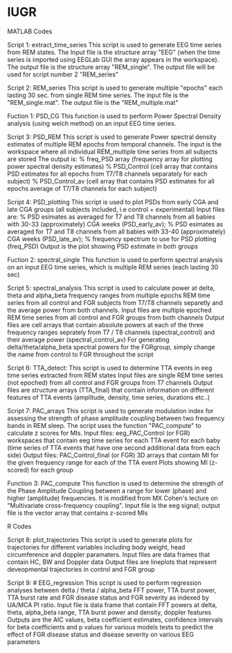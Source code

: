 # IUGR
MATLAB Codes 

Script 1: extract_time_series
This script is used to generate EEG time series from REM states. The Input file is the structure array "EEG" (when the time series is imported using EEGLab GUI the array appears in the workspace). The output file is the structure array "REM_single".
The output file will be used for script number 2 "REM_series"

Script 2: REM_series
This script is used to generate multiple "epochs" each lasting 30 sec. from single REM time series. The input file is the "REM_single.mat". The output file is the "REM_multiple.mat"

Fuction 1: PSD_CG
This function is used to perform Power Spectral Density analysis (using welch method) on an input EEG time series.

Script 3: PSD_REM
This script is used to generate Power spectral density estimates of multiple REM epochs from temporal channels. The input is the workspace where all individual REM_multiple time series from all subjects are stored 
The output is:
           % freq_PSD array (frequency array for plotting power spectral density estimates)
           % PSD_Control (cell array that contains PSD estimates for all epochs from T7/T8 channels separately for each subject) 
           % PSD_Control_av (cell array that contains PSD estimates for all epochs average of T7/T8 channels for each subject) 

Script 4: PSD_plotting
This script is used to  plot PSDs from early CGA and late CGA groups (all subjects included, i.e control + experimental)
Input files are:
            % PSD esimates as averaged for T7 and T8 channels from all babies with 30-33 (approximately) CGA weeks (PSD_early_av); 
            % PSD esimates as averaged for T7 and T8 channels from all babies with 33-40 (approximately) CGA weeks (PSD_late_av);
            % frequency spectrum to use for PSD plotting (freq_PSD)
Output is the plot showing PSD estimate in both groups

Fuction 2: spectral_single
This function is used to perform spectral analysis on an input EEG time series, which is multiple REM series (each lasting 30 sec)

Script 5: spectral_analysis
This script is used to calculate power at delta, theta and alpha_beta frequency ranges from multiple epochs REM time series from all control and FGR subjects from T7/T8 channels separetly and the average power from both channels. 
Input files are multiple epoched REM time series from all control and  FGR groups from both channels
Output files are cell arrays that contain absolute powers at each of the three frequency ranges seprately from T7 / T8 channels (spectral_control) and their average power (spectral_control_av)
For generating delta/theta/alpha_beta spectral powers for the FGRgroup, simply change the name from control to FGR throughout the script

Script 6: TTA_detect: 
This script is used to determine TTA events in eeg time series extracted from REM states
Input files are single REM time series (not epoched) from all control and  FGR groups from T7 channels
Output files are structure arrays (TTA_final) that contain information on different features of TTA events  (amplitude, density, time series, durations etc..)

Script 7: PAC_arrays
This script is used to generate modulation index for assessing the strength of phase amplitude coupling between two frequency bands in REM sleep. 
The script uses the function "PAC_compute" to calculate z scores for MIs.
Input files: eeg_PAC_Control (or FGR) workspaces that contain eeg time series for each TTA event for each baby (time series of TTA events that have one second additional data from each side) 
Output files: 
            PAC_Control_final (or FGR) 3D arrays that contain MI for the given frequency range for each of the TTA event
            Plots showing MI (z-scored) for each group

Function 3: PAC_compute
This function is used to determine the strength of the Phase Amplitude Coupling between a range for lower (phase) and higher (amplitude) frequencies. 
It is modified from MX Cohen's lecture on "Multivariate cross-frequency coupling". 
Input file is the eeg signal; output file is the vector array that contains z-scored MIs

R Codes

Script 8: plot_trajectories
This script is used to generate plots for trajectories for different variables including body weight, head circumference and doppler paramaters. 
Input files are data frames that contain HC, BW and Doppler data 
Output files are lineplots that represent deveopmental trajectories in control and FGR group

Script 9: # EEG_regression
This script is used to perform regression analyses between delta / theta / alpha_beta FFT power, TTA burst power, TTA burst rate and FGR disease status and FGR severity as indexed by UA/MCA PI ratio.
Input file is data frame that contain FFT powers at delta, theta, alpha_beta range, TTA burst power and density, doppler features
Outputs are the AIC values, beta coefficient estimates, confidence intervals for beta coefficients and p values for various models tests to predict the effect of FGR disease status and disease severity on various EEG parameters

